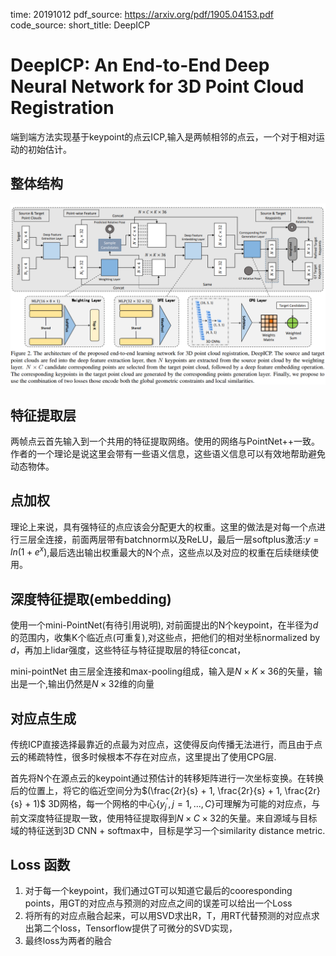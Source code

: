time: 20191012
pdf_source: https://arxiv.org/pdf/1905.04153.pdf
code_source:
short_title: DeepICP
# DeepICP: An End-to-End Deep Neural Network for 3D Point Cloud Registration

端到端方法实现基于keypoint的点云ICP,输入是两帧相邻的点云，一个对于相对运动的初始估计。

## 整体结构

![image](res/DeepICP.png)

## 特征提取层

两帧点云首先输入到一个共用的特征提取网络。使用的网络与PointNet++一致。作者的一个理论是说这里会带有一些语义信息，这些语义信息可以有效地帮助避免动态物体。

## 点加权

理论上来说，具有强特征的点应该会分配更大的权重。这里的做法是对每一个点进行三层全连接，前面两层带有batchnorm以及ReLU，最后一层softplus激活:$y = ln(1 + e^x)$,最后选出输出权重最大的N个点，这些点以及对应的权重在后续继续使用。

## 深度特征提取(embedding)

使用一个mini-PointNet(有待引用说明), 对前面提出的N个keypoint，在半径为$d$的范围内，收集K个临近点(可重复),对这些点，把他们的相对坐标normalized by $d$，再加上lidar强度，这些特征与特征提取层的特征concat，

mini-pointNet 由三层全连接和max-pooling组成，输入是$N\times K \times 36$的矢量，输出是一个,输出仍然是$N\times 32$维的向量 

## 对应点生成

传统ICP直接选择最靠近的点最为对应点，这使得反向传播无法进行，而且由于点云的稀疏特性，很多时候根本不存在对应点，这里提出了使用CPG层.

首先将N个在源点云的keypoint通过预估计的转移矩阵进行一次坐标变换。在转换后的位置上，将它的临近空间分为$(\frac{2r}{s} + 1, \frac{2r}{s} + 1, \frac{2r}{s} + 1)$ 3D网格，每一个网格的中心{$y^{'}_j, j=1,...,C$}可理解为可能的对应点，与前文深度特征提取一致，使用特征提取得到$N\times C \times 32$的矢量。来自源域与目标域的特征送到3D CNN + softmax中，目标是学习一个similarity distance metric.

## Loss 函数

1. 对于每一个keypoint，我们通过GT可以知道它最后的cooresponding points，用GT的对应点与预测的对应点之间的误差可以给出一个Loss
2. 将所有的对应点融合起来，可以用SVD求出R，T，用RT代替预测的对应点求出第二个loss，Tensorflow提供了可微分的SVD实现，
3. 最终loss为两者的融合
